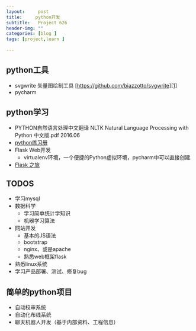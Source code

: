 ```yaml
---
layout:     post
title:     python开发
subtitle:   Project 626
header-img: ""
categories: [blog ]
tags: [project,learn ]
 
---
```


## python工具
- svgwrite 矢量图绘制工具 [https://github.com/biazzotto/svgwrite][1]
- pycharm

## python学习
- PYTHON自然语言处理中文翻译 NLTK Natural Language Processing with Python 中文版.pdf 2016.06
- [python练习册][2]
- Flask Web开发
	- virtualenv环境，一个便捷的Python虚拟环境，pycharm中可以直接创建
- [Flask 之旅][3]

## TODOS
- 学习mysql
- 数据科学
	 - 学习简单统计学知识
	- 机器学习算法
- 网站开发
	- 基本的JS语法
	- bootstrap
	- nginx、或是apache
	- 熟悉web框架flask
- 熟悉linux系统
- 学习产品部署、测试、修复bug

## 简单的python项目
- 自动校审系统
- 自动化布线系统
- 聊天机器人开发（基于内部资料、工程信息）

[1]:	https://github.com/biazzotto/svgwrite "https://github.com/biazzotto/svgwrite"
[2]:	https://github.com/Yixiaohan/show-me-the-code
[3]:	https://spacewander.github.io/explore-flask-zh/14-deployment.html